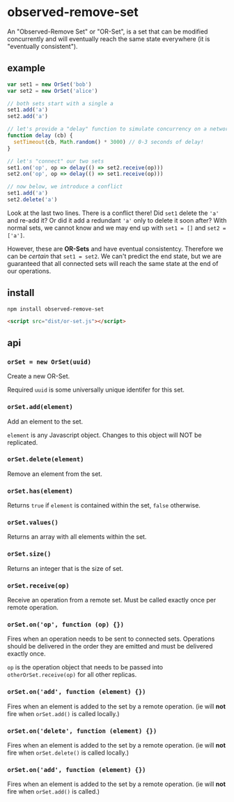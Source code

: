 # observed-remove-set

An "Observed-Remove Set" or "OR-Set", is a set that can be modified concurrently and will eventually reach the same state everywhere (it is "eventually consistent").

## example

```javascript
var set1 = new OrSet('bob')
var set2 = new OrSet('alice')

// both sets start with a single a
set1.add('a') 
set2.add('a')

// let's provide a "delay" function to simulate concurrency on a network
function delay (cb) {
  setTimeout(cb, Math.random() * 3000) // 0-3 seconds of delay!
}

// let's "connect" our two sets
set1.on('op', op => delay(() => set2.receive(op)))
set2.on('op', op => delay(() => set1.receive(op)))

// now below, we introduce a conflict
set1.add('a')
set2.delete('a')
```

Look at the last two lines. There is a conflict there! Did `set1` delete the `'a'` and re-add it? Or did it add a redundant `'a'` only to delete it soon after? With normal sets, we cannot know and we may end up with `set1 = []` and `set2 = ['a']`.

However, these are **OR-Sets** and have eventual consistentcy. Therefore we can be *certain* that `set1 = set2`. We can't predict the end state, but we are guaranteed that all connected sets will reach the same state at the end of our operations.

## install

```
npm install observed-remove-set
```

```html
<script src="dist/or-set.js"></script>
```

## api

### `orSet = new OrSet(uuid)`

Create a new OR-Set.

Required `uuid` is some universally unique identifer for this set.

### `orSet.add(element)`

Add an element to the set.

`element` is any Javascript object. Changes to this object will NOT be replicated.

### `orSet.delete(element)`

Remove an element from the set.

### `orSet.has(element)`

Returns `true` if `element` is contained within the set, `false` otherwise.

### `orSet.values()`

Returns an array with all elements within the set.

### `orSet.size()`

Returns an integer that is the size of set.

### `orSet.receive(op)`

Receive an operation from a remote set. Must be called exactly once per remote operation.

### `orSet.on('op', function (op) {})`

Fires when an operation needs to be sent to connected sets. Operations should be delivered in the order they are emitted and must be delivered exactly once.

`op` is the operation object that needs to be passed into `otherOrSet.receive(op)` for all other replicas.

### `orSet.on('add', function (element) {})`

Fires when an element is added to the set by a remote operation. (ie will **not** fire when `orSet.add()` is called locally.)

### `orSet.on('delete', function (element) {})`

Fires when an element is added to the set by a remote operation. (ie will **not** fire when `orSet.delete()` is called locally.)

### `orSet.on('add', function (element) {})`

Fires when an element is added to the set by a remote operation. (ie will **not** fire when `orSet.add()` is called.)
